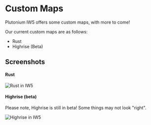 # Custom Maps

Plutonium IW5 offers some custom maps, with more to come!

Our current custom maps are as follows:

* Rust
* Highrise (Beta)


## Screenshots

#### Rust
![Rust in IW5](/images/client/mp_rust.png)

#### Highrise (beta)
<Alert variant="warning">
Please note, Highrise is still in beta! Some things may not look "right".
</Alert>

![Highrise in IW5](/images/client/mp_highrise.png)